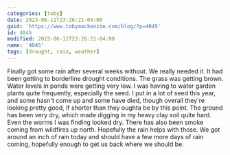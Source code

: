 ```yaml
---
categories: [toby]
date: 2023-06-11T23:26:21-04:00
guid: 'https://www.tobymackenzie.com/blog/?p=4045'
id: 4045
modified: 2023-06-11T23:26:21-04:00
name: '4045'
tags: [drought, rain, weather]
---
```


Finally got some rain after several weeks without.  We really needed it.  It had been getting to borderline drought conditions.<!--more-->  The grass was getting brown.  Water levels in ponds were getting very low.  I was having to water garden plants quite frequently, especially the seed.  I put in a lot of seed this year, and some hasn't come up and some have died, though overall they're looking pretty good, if shorter than they oughta be by this point.  The ground has been very dry, which made digging in my heavy clay soil quite hard.  Even the worms I was finding looked dry.  There has also been smoke coming from wildfires up north.  Hopefully the rain helps with those.  We got around an inch of rain today and should have a few more days of rain coming, hopefully enough to get us back where we should be.

